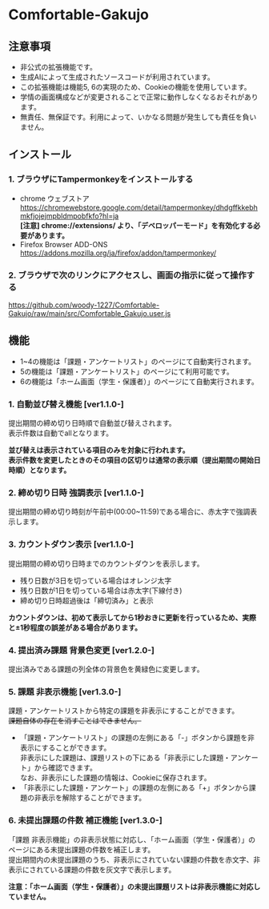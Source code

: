 # Comfortable-Gakujo
## 注意事項
- 非公式の拡張機能です。
- 生成AIによって生成されたソースコードが利用されています。
- この拡張機能は機能5, 6の実現のため、Cookieの機能を使用しています。
- 学情の画面構成などが変更されることで正常に動作しなくなるおそれがあります。
- 無責任、無保証です。利用によって、いかなる問題が発生しても責任を負いません。

## インストール
### 1. ブラウザにTampermonkeyをインストールする
- chrome ウェブストア  
https://chromewebstore.google.com/detail/tampermonkey/dhdgffkkebhmkfjojejmpbldmpobfkfo?hl=ja  
__[注意] chrome://extensions/ より、「デベロッパーモード」を有効化する必要があります。__
- Firefox Browser ADD-ONS  
https://addons.mozilla.org/ja/firefox/addon/tampermonkey/
### 2. ブラウザで次のリンクにアクセスし、画面の指示に従って操作する
https://github.com/woody-1227/Comfortable-Gakujo/raw/main/src/Comfortable_Gakujo.user.js

## 機能
- 1~4の機能は「課題・アンケートリスト」のページにて自動実行されます。  
- 5の機能は「課題・アンケートリスト」のページにて利用可能です。  
- 6の機能は「ホーム画面（学生・保護者）」のページにて自動実行されます。
### 1. 自動並び替え機能 [ver1.1.0-]
提出期間の締め切り日時順で自動並び替えされます。  
表示件数は自動でallとなります。  

__並び替えは表示されている項目のみを対象に行われます。__   
__表示件数を変更したときのその項目の区切りは通常の表示順（提出期間の開始日時順）となります。__
### 2. 締め切り日時 強調表示 [ver1.1.0-]
提出期間の締め切り時刻が午前中(00:00~11:59)である場合に、赤太字で強調表示します。
### 3. カウントダウン表示 [ver1.1.0-]
提出期間の締め切り日時までのカウントダウンを表示します。 
- 残り日数が3日を切っている場合はオレンジ太字
- 残り日数が1日を切っている場合は赤太字(下線付き)
- 締め切り日時超過後は「締切済み」と表示

__カウントダウンは、初めて表示してから1秒おきに更新を行っているため、実際と±1秒程度の誤差がある場合があります。__
### 4. 提出済み課題 背景色変更 [ver1.2.0-]
提出済みである課題の列全体の背景色を黄緑色に変更します。

### 5. 課題 非表示機能 [ver1.3.0-]
課題・アンケートリストから特定の課題を非表示にすることができます。  
~~課題自体の存在を消すことはできません。~~  
- 「課題・アンケートリスト」の課題の左側にある「-」ボタンから課題を非表示にすることができます。  
非表示にした課題は、課題リストの下にある「非表示にした課題・アンケート」から確認できます。  
なお、非表示にした課題の情報は、Cookieに保存されます。
- 「非表示にした課題・アンケート」の課題の左側にある「+」ボタンから課題の非表示を解除することができます。

### 6. 未提出課題の件数 補正機能 [ver1.3.0-]
「課題 非表示機能」の非表示状態に対応し、「ホーム画面（学生・保護者）」のページにある未提出課題の件数を補正します。  
提出期間内の未提出課題のうち、非表示にされていない課題の件数を赤文字、非表示にされている課題の件数を灰文字で表示します。  

__注意：「ホーム画面（学生・保護者）」の未提出課題リストは非表示機能に対応していません。__